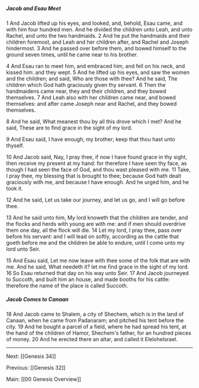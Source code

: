 ##### Jacob and Esau Meet

1 And Jacob lifted up his eyes, and looked, and, behold, Esau came, and with him four hundred men. And he divided the children unto Leah, and unto Rachel, and unto the two handmaids. 2 And he put the handmaids and their children foremost, and Leah and her children after, and Rachel and Joseph hindermost. 3 And he passed over before them, and bowed himself to the ground seven times, until he came near to his brother.

4 And Esau ran to meet him, and embraced him, and fell on his neck, and kissed him: and they wept. 5 And he lifted up his eyes, and saw the women and the children; and said, Who are those with thee? And he said, The children which God hath graciously given thy servant. 6 Then the handmaidens came near, they and their children, and they bowed themselves. 7 And Leah also with her children came near, and bowed themselves: and after came Joseph near and Rachel, and they bowed themselves.

8 And he said, What meanest thou by all this drove which I met? And he said, These are to find grace in the sight of my lord.

9 And Esau said, I have enough, my brother; keep that thou hast unto thyself.

10 And Jacob said, Nay, I pray thee, if now I have found grace in thy sight, then receive my present at my hand: for therefore I have seen thy face, as though I had seen the face of God, and thou wast pleased with me. 11 Take, I pray thee, my blessing that is brought to thee; because God hath dealt graciously with me, and because I have enough. And he urged him, and he took it.

12 And he said, Let us take our journey, and let us go, and I will go before thee.

13 And he said unto him, My lord knoweth that the children are tender, and the flocks and herds with young are with me: and if men should overdrive them one day, all the flock will die. 14 Let my lord, I pray thee, pass over before his servant: and I will lead on softly, according as the cattle that goeth before me and the children be able to endure, until I come unto my lord unto Seir.

15 And Esau said, Let me now leave with thee some of the folk that are with me. And he said, What needeth it? let me find grace in the sight of my lord. 16 So Esau returned that day on his way unto Seir. 17 And Jacob journeyed to Succoth, and built him an house, and made booths for his cattle: therefore the name of the place is called Succoth.

##### Jacob Comes to Canaan

18 And Jacob came to Shalem, a city of Shechem, which is in the land of Canaan, when he came from Padanaram; and pitched his tent before the city. 19 And he bought a parcel of a field, where he had spread his tent, at the hand of the children of Hamor, Shechem's father, for an hundred pieces of money. 20 And he erected there an altar, and called it EleloheIsrael.

---
Next: [[Genesis 34]]

Previous: [[Genesis 32]]

Main: [[00 Genesis Overview]]